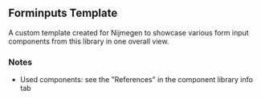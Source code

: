 ## Forminputs Template

A custom template created for Nijmegen to showcase various form input components from this library in one overall view.

### Notes

* Used components: see the "References" in the component library info tab
